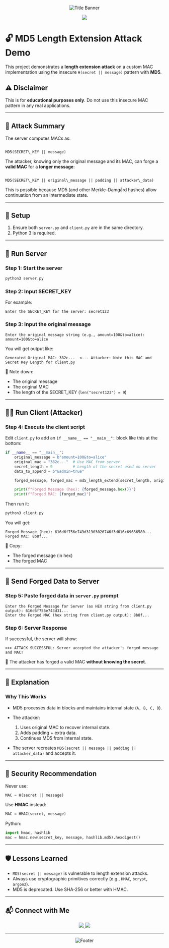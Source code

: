 
<p align="center">
    <img src="https://capsule-render.vercel.app/api?type=waving&height=200&color=gradient&text=MD5%20Length%20Extension%20Attack%20Demo&fontAlignY=40&fontSize=40&fontColor=ffffff" alt="Title Banner"/>
</p>  

<p align="center">
    <img src="https://img.shields.io/badge/Made%20With-Python-blue?style=for-the-badge&logo=python&logoColor=white"/>

</p>

# 🔓 MD5 Length Extension Attack Demo

This project demonstrates a **length extension attack** on a custom MAC implementation using the insecure `H(secret || message)` pattern with **MD5**.

## ⚠️ Disclaimer
This is for **educational purposes only**. Do not use this insecure MAC pattern in any real applications.

---

## 🧠 Attack Summary

The server computes MACs as:

```

MD5(SECRET\_KEY || message)

```

The attacker, knowing only the original message and its MAC, can forge a **valid MAC** for a **longer message**:

```

MD5(SECRET\_KEY || original\_message || padding || attacker\_data)

````

This is possible because MD5 (and other Merkle–Damgård hashes) allow continuation from an intermediate state.

---

## 🔧 Setup

1. Ensure both `server.py` and `client.py` are in the same directory.
2. Python 3 is required.

---

## 🚀 Run Server

### Step 1: Start the server

```bash
python3 server.py
````

### Step 2: Input SECRET\_KEY

For example:

```
Enter the SECRET_KEY for the server: secret123
```

### Step 3: Input the original message

```
Enter the original message string (e.g., amount=100&to=alice): amount=100&to=alice
```

You will get output like:

```
Generated Original MAC: 382c...  <--- Attacker: Note this MAC and Secret Key Length for client.py
```

📌 Note down:

* The original message
* The original MAC
* The length of the SECRET\_KEY (`len("secret123") = 9`)

---

## 🧑‍💻 Run Client (Attacker)

### Step 4: Execute the client script

Edit `client.py` to add an `if __name__ == "__main__":` block like this at the bottom:

```python
if __name__ == "__main__":
    original_message = b"amount=100&to=alice"
    original_mac = "382c..."  # Use MAC from server
    secret_length = 9         # Length of the secret used on server
    data_to_append = b"&admin=true"

    forged_message, forged_mac = md5_length_extend(secret_length, original_message, original_mac, data_to_append)

    print(f"Forged Message (hex): {forged_message.hex()}")
    print(f"Forged MAC: {forged_mac}")
```

Then run it:

```bash
python3 client.py
```

You will get:

```
Forged Message (hex): 616d6f756e743d31303026746f3d616c69636580...
Forged MAC: 8b8f...
```

📌 Copy:

* The forged message (in hex)
* The forged MAC

---

## 🧪 Send Forged Data to Server

### Step 5: Paste forged data in `server.py` prompt

```
Enter the Forged Message for Server (as HEX string from client.py output): 616d6f756e743d31...
Enter the Forged MAC (hex string from client.py output): 8b8f...
```

### Step 6: Server Response

If successful, the server will show:

```
>>> ATTACK SUCCESSFUL: Server accepted the attacker's forged message and MAC!
```

🎉 The attacker has forged a valid MAC **without knowing the secret**.

---

## 📘 Explanation

### Why This Works

* MD5 processes data in blocks and maintains internal state (`A, B, C, D`).
* The attacker:

  1. Uses original MAC to recover internal state.
  2. Adds padding + extra data.
  3. Continues MD5 from internal state.
* The server recreates `MD5(secret || message || padding || attacker_data)` and accepts it.

---

## 🔐 Security Recommendation

Never use:

```python
MAC = H(secret || message)
```

Use **HMAC** instead:

```python
MAC = HMAC(secret, message)
```

Python:

```python
import hmac, hashlib
mac = hmac.new(secret_key, message, hashlib.md5).hexdigest()
```

---

## 🛡️ Lessons Learned

* `MD5(secret || message)` is vulnerable to length extension attacks.
* Always use cryptographic primitives correctly (e.g., `HMAC`, `bcrypt`, `argon2`).
* MD5 is deprecated. Use SHA-256 or better with HMAC.

---

## 📬 Connect with Me  

<p align="center">
    <a href="mailto:aghazal085@gmail.com">
        <img src="https://img.shields.io/badge/Email-Contact%20Me-red?style=for-the-badge&logo=gmail&logoColor=white"/>
    </a>
    <a href="https://www.linkedin.com/in/ahmedghaza1" target="_blank">
        <img src="https://img.shields.io/badge/LinkedIn-Connect-blue?style=for-the-badge&logo=linkedin&logoColor=white"/>
    </a>
</p>  

---

<p align="center">
    <img src="https://capsule-render.vercel.app/api?type=waving&height=150&color=gradient&section=footer" alt="Footer">
</p>  




